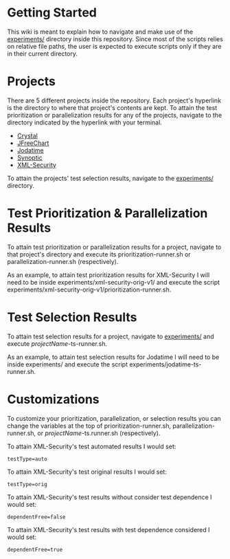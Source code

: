 

# Getting Started #
This wiki is meant to explain how to navigate and make use of the [experiments/](https://code.google.com/p/dependent-tests-impact/source/browse/experiments/) directory inside this repository. Since most of the scripts relies on relative file paths, the user is expected to execute scripts only if they are in their current directory.

# Projects #
There are 5 different projects inside the repository. Each project's hyperlink is the directory to where that project's contents are kept. To attain the test prioritization or parallelization results for any of the projects, navigate to the directory indicated by the hyperlink with your terminal.
  * [Crystal](https://code.google.com/p/dependent-tests-impact/source/browse/experiments/crystal/)
  * [JFreeChart](https://code.google.com/p/dependent-tests-impact/source/browse/experiments/jfreechart-1.0.15/)
  * [Jodatime](https://code.google.com/p/dependent-tests-impact/source/browse/experiments/jodatime-b609d7d66d/)
  * [Synoptic](https://code.google.com/p/dependent-tests-impact/source/browse/experiments/dynoptic/)
  * [XML-Security](https://code.google.com/p/dependent-tests-impact/source/browse/experiments/xml-security-orig-v1/)

To attain the projects' test selection results, navigate to the [experiments/](https://code.google.com/p/dependent-tests-impact/source/browse/experiments/) directory.

# Test Prioritization & Parallelization Results #
To attain test prioritization or parallelization results for a project, navigate to that project's directory and execute its prioritization-runner.sh or parallelization-runner.sh (respectively).

As an example, to attain test prioritization results for XML-Security I will need to be inside experiments/xml-security-orig-v1/ and execute the script experiments/xml-security-orig-v1/prioritization-runner.sh.

# Test Selection Results #
To attain test selection results for a project, navigate to [experiments/](https://code.google.com/p/dependent-tests-impact/source/browse/experiments/) and execute _projectName_-ts-runner.sh.

As an example, to attain test selection results for Jodatime I will need to be inside experiments/ and execute the script experiments/jodatime-ts-runner.sh.

# Customizations #
To customize your prioritization, parallelization, or selection results you can change the variables at the top of prioritization-runner.sh, parallelization-runner.sh, or _projectName_-ts.runner.sh (respectively).

To attain XML-Security's test automated results I would set:

`testType=auto`

To attain XML-Security's test original results I would set:

`testType=orig`

To attain XML-Security's test results without consider test dependence I would set:

`dependentFree=false`

To attain XML-Security's test results with test dependence considered I would set:

`dependentFree=true`